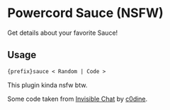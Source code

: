 # Powercord Sauce (NSFW)

Get details about your favorite Sauce!

## Usage

```txt
{prefix}sauce < Random | Code >
```

This plugin kinda nsfw btw.

Some code taken from [Invisible Chat](https://github.com/c0dine/invisible-chat) by [c0dine](https://github.com/c0dine).
